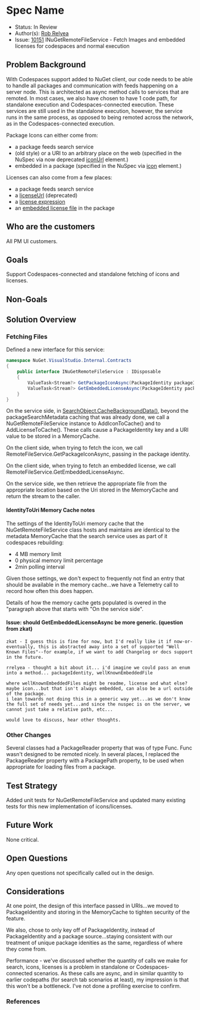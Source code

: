 
# Spec Name

* Status: In Review
* Author(s): [Rob Relyea](https://github.com/rrelyea)
* Issue: [10151](https://github.com/NuGet/Home/issues/10151) INuGetRemoteFileService - Fetch Images and embedded licenses for codespaces and normal execution

## Problem Background

With Codespaces support added to NuGet client, our code needs to be able to handle all packages and communication with feeds happening on a server node. This is architected as async method calls to services that are remoted. In most cases, we also have chosen to have 1 code path, for standalone execution and Codespaces-connected execution. These services are still used in the standalone execution, however, the service runs in the same process, as opposed to being remoted across the network, as in the Codespaces-connected execution.

Package Icons can either come from:
- a package feeds search service
- (old style) or a URI to an arbitrary place on the web (specified in the NuSpec via now deprecated [iconUrl](https://docs.microsoft.com/en-us/nuget/reference/nuspec#iconurl) element.)
- embedded in a package (specified in the NuSpec via [icon](https://docs.microsoft.com/en-us/nuget/reference/nuspec#icon) element.)

Licenses can also come from a few places:
- a package feeds search service
- a [licenseUrl](https://docs.microsoft.com/en-us/nuget/reference/nuspec#licenseurl) (deprecated)
- a [license expression](https://docs.microsoft.com/en-us/nuget/reference/nuspec#license)
- an [embedded license file](https://docs.microsoft.com/en-us/nuget/reference/nuspec#license) in the package

## Who are the customers

All PM UI customers.

## Goals

Support Codespaces-connected and standalone fetching of icons and licenses.

## Non-Goals

## Solution Overview

### Fetching Files
Defined a new interface for this service:

```C#
namespace NuGet.VisualStudio.Internal.Contracts
{
    public interface INuGetRemoteFileService : IDisposable
    {
        ValueTask<Stream?> GetPackageIconAsync(PackageIdentity packageIdentity, CancellationToken cancellationToken);
        ValueTask<Stream?> GetEmbeddedLicenseAsync(PackageIdentity packageIdentity, CancellationToken cancellationToken);
    }
}
```

On the service side, in [SearchObject.CacheBackgroundData()](https://github.com/NuGet/NuGet.Client/blob/b5b44526dea0379ebd6c8e51e8a041c06d5845ca/src/NuGet.Clients/NuGet.PackageManagement.VisualStudio/Services/SearchObject.cs#L218-L236), beyond the packageSearchMetadata caching that was already done, we call a NuGetRemoteFileService instance to AddIconToCache() and to AddLicenseToCache(). These calls cause a PackageIdentity key and a URI value to be stored in a MemoryCache.

On the client side, when trying to fetch the icon, we call RemoteFileService.GetPackageIconAsync, passing in the package identity.

On the client side, when trying to fetch an embedded license, we call RemoteFileService.GetEmbeddedLicenseAsync.

On the service side, we then retrieve the appropriate file from the appropriate location based on the Uri stored in the MemoryCache and return the stream to the caller.

#### IdentityToUri Memory Cache notes

The settings of the IdentityToUri memory cache that the NuGetRemoteFileService class hosts and maintains are identical to the metadata MemoryCache that the search service uses as part of it codespaces rebuilding:
- 4 MB memory limit
- 0 physical memory limit percentage
- 2min polling interval

Given those settings, we don't expect to frequently not find an entry that should be available in the memory cache...we have a Telemetry call to record how often this does happen.

Details of how the memory cache gets populated is overed in the "paragraph above that starts with "On the service side".

#### Issue: should GetEmbeddedLicenseAsync be more generic. (question from zkat)
    zkat - I guess this is fine for now, but I'd really like it if now-or-eventually, this is abstracted away into a set of supported "Well Known Files"--for example, if we want to add Changelog or docs support in the future.

    rrelyea - thought a bit about it... i'd imagine we could pass an enum into a method... packageIdentity, wellKnownEmbeddedFile

    where wellKnownEmbeddedFiles might be readme, license and what else?
    maybe icon...but that isn't always embedded, can also be a url outside of the package.
    i lean towards not doing this in a generic way yet...as we don't know the full set of needs yet...and since the nuspec is on the server, we cannot just take a relative path, etc...

    would love to discuss, hear other thoughts.

### Other Changes

Several classes had a PackageReader property that was of type Func<PackageReader>.
Func<PackageReader> wasn't designed to be remoted nicely. In several places, I replaced the PackageReader property with a PackagePath property, to be used when appropriate for loading files from a package.

## Test Strategy

Added unit tests for NuGetRemoteFileService and updated many existing tests for this new implementation of icons/licenses.

## Future Work

None critical.

## Open Questions

Any open questions not specifically called out in the design.

## Considerations

At one point, the design of this interface passed in URIs...we moved to PackageIdentity and storing in the MemoryCache to tighten security of the feature.

We also, chose to only key off of PackageIdentity, instead of PackageIdentity and a package source...staying consistent with our treatment of unique package idenities as the same, regardless of where they come from.

Performance - we've discussed whether the quantity of calls we make for search, icons, licenses is a problem in standalone or Codespaces-connected scenarios. As these calls are async, and in similar quantity to earlier codepaths (for search tab scenarios at least), my impression is that this won't be a bottleneck. I've not done a profiling exercise to confirm.

### References

